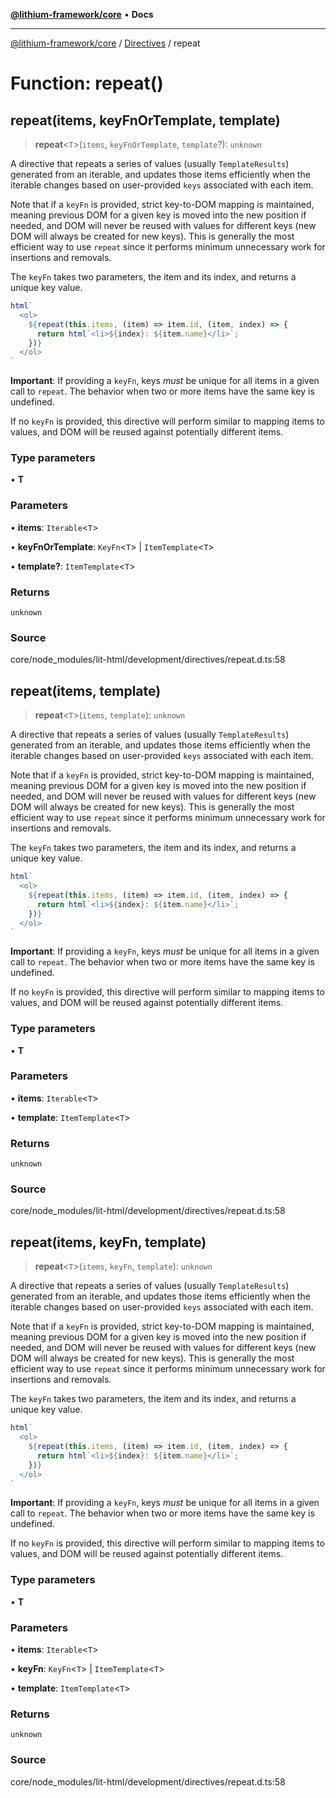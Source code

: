 [**@lithium-framework/core**](../../../README.md) • **Docs**

***

[@lithium-framework/core](../../../README.md) / [Directives](../README.md) / repeat

# Function: repeat()

## repeat(items, keyFnOrTemplate, template)

> **repeat**\<`T`\>(`items`, `keyFnOrTemplate`, `template`?): `unknown`

A directive that repeats a series of values (usually `TemplateResults`)
generated from an iterable, and updates those items efficiently when the
iterable changes based on user-provided `keys` associated with each item.

Note that if a `keyFn` is provided, strict key-to-DOM mapping is maintained,
meaning previous DOM for a given key is moved into the new position if
needed, and DOM will never be reused with values for different keys (new DOM
will always be created for new keys). This is generally the most efficient
way to use `repeat` since it performs minimum unnecessary work for insertions
and removals.

The `keyFn` takes two parameters, the item and its index, and returns a unique key value.

```js
html`
  <ol>
    ${repeat(this.items, (item) => item.id, (item, index) => {
      return html`<li>${index}: ${item.name}</li>`;
    })}
  </ol>
`
```

**Important**: If providing a `keyFn`, keys *must* be unique for all items in a
given call to `repeat`. The behavior when two or more items have the same key
is undefined.

If no `keyFn` is provided, this directive will perform similar to mapping
items to values, and DOM will be reused against potentially different items.

### Type parameters

• **T**

### Parameters

• **items**: `Iterable`\<`T`\>

• **keyFnOrTemplate**: `KeyFn`\<`T`\> \| `ItemTemplate`\<`T`\>

• **template?**: `ItemTemplate`\<`T`\>

### Returns

`unknown`

### Source

core/node\_modules/lit-html/development/directives/repeat.d.ts:58

## repeat(items, template)

> **repeat**\<`T`\>(`items`, `template`): `unknown`

A directive that repeats a series of values (usually `TemplateResults`)
generated from an iterable, and updates those items efficiently when the
iterable changes based on user-provided `keys` associated with each item.

Note that if a `keyFn` is provided, strict key-to-DOM mapping is maintained,
meaning previous DOM for a given key is moved into the new position if
needed, and DOM will never be reused with values for different keys (new DOM
will always be created for new keys). This is generally the most efficient
way to use `repeat` since it performs minimum unnecessary work for insertions
and removals.

The `keyFn` takes two parameters, the item and its index, and returns a unique key value.

```js
html`
  <ol>
    ${repeat(this.items, (item) => item.id, (item, index) => {
      return html`<li>${index}: ${item.name}</li>`;
    })}
  </ol>
`
```

**Important**: If providing a `keyFn`, keys *must* be unique for all items in a
given call to `repeat`. The behavior when two or more items have the same key
is undefined.

If no `keyFn` is provided, this directive will perform similar to mapping
items to values, and DOM will be reused against potentially different items.

### Type parameters

• **T**

### Parameters

• **items**: `Iterable`\<`T`\>

• **template**: `ItemTemplate`\<`T`\>

### Returns

`unknown`

### Source

core/node\_modules/lit-html/development/directives/repeat.d.ts:58

## repeat(items, keyFn, template)

> **repeat**\<`T`\>(`items`, `keyFn`, `template`): `unknown`

A directive that repeats a series of values (usually `TemplateResults`)
generated from an iterable, and updates those items efficiently when the
iterable changes based on user-provided `keys` associated with each item.

Note that if a `keyFn` is provided, strict key-to-DOM mapping is maintained,
meaning previous DOM for a given key is moved into the new position if
needed, and DOM will never be reused with values for different keys (new DOM
will always be created for new keys). This is generally the most efficient
way to use `repeat` since it performs minimum unnecessary work for insertions
and removals.

The `keyFn` takes two parameters, the item and its index, and returns a unique key value.

```js
html`
  <ol>
    ${repeat(this.items, (item) => item.id, (item, index) => {
      return html`<li>${index}: ${item.name}</li>`;
    })}
  </ol>
`
```

**Important**: If providing a `keyFn`, keys *must* be unique for all items in a
given call to `repeat`. The behavior when two or more items have the same key
is undefined.

If no `keyFn` is provided, this directive will perform similar to mapping
items to values, and DOM will be reused against potentially different items.

### Type parameters

• **T**

### Parameters

• **items**: `Iterable`\<`T`\>

• **keyFn**: `KeyFn`\<`T`\> \| `ItemTemplate`\<`T`\>

• **template**: `ItemTemplate`\<`T`\>

### Returns

`unknown`

### Source

core/node\_modules/lit-html/development/directives/repeat.d.ts:58
